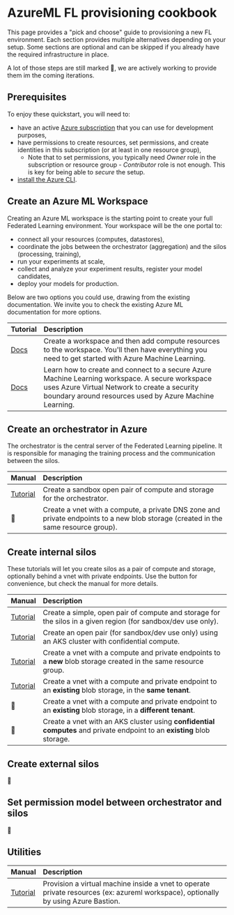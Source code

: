 # AzureML FL provisioning cookbook

This page provides a "pick and choose" guide to provisioning a new FL environment. Each section provides multiple alternatives depending on your setup. Some sections are optional and can be skipped if you already have the required infrastructure in place.

A lot of those steps are still marked :construction:, we are actively working to provide them im the coming iterations.

## Prerequisites

To enjoy these quickstart, you will need to:
- have an active [Azure subscription](https://azure.microsoft.com) that you can use for development purposes,
- have permissions to create resources, set permissions, and create identities in this subscription (or at least in one resource group),
  - Note that to set permissions, you typically need _Owner_ role in the subscription or resource group - _Contributor_ role is not enough. This is key for being able to _secure_ the setup.
- [install the Azure CLI](https://learn.microsoft.com/en-us/cli/azure/install-azure-cli).

## Create an Azure ML Workspace

Creating an Azure ML workspace is the starting point to create your full Federated Learning environment. Your workspace will be the one portal to:

- connect all your resources (computes, datastores),
- coordinate the jobs between the orchestrator (aggregation) and the silos (processing, training),
- run your experiments at scale,
- collect and analyze your experiment results, register your model candidates,
- deploy your models for production.

Below are two options you could use, drawing from the existing documentation. We invite you to check the existing Azure ML documentation for more options.

| Tutorial | Description |
| :-- | :-- |
| [Docs](https://learn.microsoft.com/en-us/azure/machine-learning/quickstart-create-resources) | Create a workspace and then add compute resources to the workspace. You'll then have everything you need to get started with Azure Machine Learning. |
| [Docs](https://learn.microsoft.com/en-us/azure/machine-learning/tutorial-create-secure-workspace) | Learn how to create and connect to a secure Azure Machine Learning workspace. A secure workspace uses Azure Virtual Network to create a security boundary around resources used by Azure Machine Learning. |

## Create an orchestrator in Azure

The orchestrator is the central server of the Federated Learning pipeline. It is responsible for managing the training process and the communication between the silos.

| Manual | Description |
| :-- | :-- |
| [Tutorial](./orchestrator_open.md) | Create a sandbox open pair of compute and storage for the orchestrator. |
| :construction: | Create a vnet with a compute, a private DNS zone and private endpoints to a new blob storage (created in the same resource group). |

## Create internal silos

These tutorials will let you create silos as a pair of compute and storage, optionally behind a vnet with private endpoints. Use the button for convenience, but check the manual for more details.

| Manual | Description |
| :-- | :-- |
| [Tutorial](./silo_open.md) | Create a simple, open pair of compute and storage for the silos in a given region (for sandbox/dev use only). |
| [Tutorial](./silo_open_aks_with_cc.md) | Create an open pair (for sandbox/dev use only) using an AKS cluster with confidential compute. |
| [Tutorial](./silo_vnet_newstorage.md) | Create a vnet with a compute and private endpoints to a **new** blob storage created in the same resource group. |
| [Tutorial](./silo_vnet_existingstorage.md) | Create a vnet with a compute and private endpoint to an **existing** blob storage, in the **same tenant**. |
| :construction: | Create a vnet with a compute and private endpoint to an **existing** blob storage, in a **different tenant**. |
| :construction: | Create a vnet with an AKS cluster using **confidential computes** and private endpoint to an **existing** blob storage. |

## Create external silos

:construction:

## Set permission model between orchestrator and silos

:construction:

## Utilities

| Manual | Description |
| :-- | :-- |
| [Tutorial](./jumpbox_cc.md) | Provision a virtual machine inside a vnet to operate private resources (ex: azureml workspace), optionally by using Azure Bastion. |
